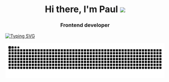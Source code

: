<h1 align="center">Hi there, I'm Paul
<img src="https://github.com/blackcater/blackcater/raw/main/images/Hi.gif" height="32"/></h1>
<h3 align="center">Frontend developer</h3>

[![Typing SVG](https://readme-typing-svg.herokuapp.com?color=%2336BCF7&lines=console.log%28'debug+0_0'%29)](https://git.io/typing-svg)

![Snake animation](https://github.com/toffuffee/toffuffee/blob/output/snake.svg)

